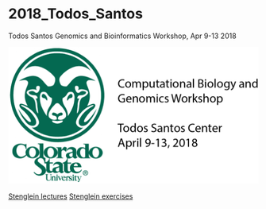 # 2018_Todos_Santos
Todos Santos Genomics and Bioinformatics Workshop, Apr 9-13 2018

![TS 2018](./lectures/TS_WorkshopLogo.png)

[Stenglein lectures](./lectures/ReadMe.md)
[Stenglein exercises](./exercises/ReadMe.md)



